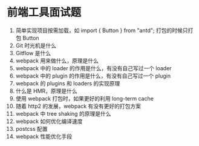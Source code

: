 # 前端工具面试题



1. 简单实现项目按需加载，如 import { Button } from "antd"; 打包的时候只打包 Button
2. Git 时光机是什么
3. Gitflow 是什么
4. webpack 用来做什么，原理是什么
5. webpack 中的 loader 的作用是什么，有没有自己写过一个 loader
6. webpack 中的 plugin 的作用是什么，有没有自己写过一个 plugin
7. webpack 的 plugins 和 loaders 的实现原理
8. 什么是 HMR，原理是什么
9. 使用 webpack 打包时，如果更好的利用 long-term cache
10. 随着 http2 的发展，webpack 有没有更好的打包方案
11. webpack 中 tree shaking 的原理是什么
12. webpack 如何优化编译速度
13. postcss 配置
14. webpack 性能优化手段